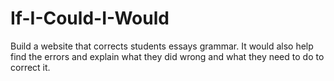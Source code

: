 # If-I-Could-I-Would
Build a website that corrects students essays grammar. It would also help find the errors and explain what they did wrong and what they need to do to correct it.

